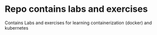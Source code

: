 # Repo contains labs and exercises 

Contains Labs and exercises for learning containerization (docker) and kubernetes
